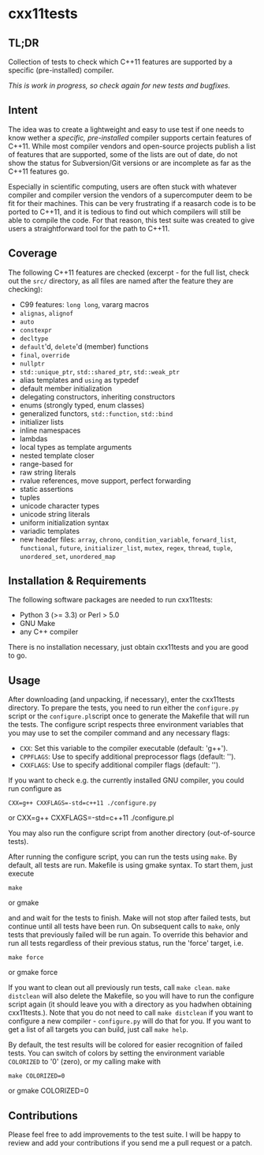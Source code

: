 cxx11tests
==========

TL;DR
-----

Collection of tests to check which C++11 features are supported by a specific
(pre-installed) compiler.

*This is work in progress, so check again for new tests and bugfixes.*


Intent
------

The idea was to create a lightweight and easy to use test if one needs to know
wether a *specific, pre-installed* compiler supports certain features of C++11.
While most compiler vendors and open-source projects publish a list of features
that are supported, some of the lists are out of date, do not show the status
for Subversion/Git versions or are incomplete as far as the C++11 features go.

Especially in scientific computing, users are often stuck with whatever compiler
and compiler version the vendors of a supercomputer deem to be fit for their
machines. This can be very frustrating if a reasarch code is to be ported to
C++11, and it is tedious to find out which compilers will still be able to
compile the code. For that reason, this test suite was created to give users a
straightforward tool for the path to C++11.


Coverage
--------

The following C++11 features are checked (excerpt - for the full list, check out
the `src/` directory, as all files are named after the feature they are
checking):

*   C99 features: `long long`, vararg macros
*   `alignas`, `alignof`
*   `auto`
*   `constexpr`
*   `decltype`
*   `default`'d, `delete`'d (member) functions
*   `final`, `override`
*   `nullptr`
*   `std::unique_ptr`, `std::shared_ptr`, `std::weak_ptr`
*   alias templates and `using` as typedef
*   default member initialization
*   delegating constructors, inheriting constructors
*   enums (strongly typed, enum classes)
*   generalized functors, `std::function`, `std::bind`
*   initializer lists
*   inline namespaces
*   lambdas
*   local types as template arguments
*   nested template closer
*   range-based for
*   raw string literals
*   rvalue references, move support, perfect forwarding
*   static assertions
*   tuples
*   unicode character types
*   unicode string literals
*   uniform initialization syntax
*   variadic templates
*   new header files: `array`, `chrono`, `condition_variable`, `forward_list`, `functional`, `future`, `initializer_list`, `mutex`, `regex`, `thread`, `tuple`, `unordered_set`, `unordered_map`



Installation & Requirements
---------------------------

The following software packages are needed to run cxx11tests:

*   Python 3 (>= 3.3) or Perl > 5.0
*   GNU Make
*   any C++ compiler

There is no installation necessary, just obtain cxx11tests and you are good to
go.


Usage
-----

After downloading (and unpacking, if necessary), enter the cxx11tests directory.
To prepare the tests, you need to run either the `configure.py` script or the `configure.pl`script
once to generate the Makefile that will run the tests. The configure script respects three
environment variables that you may use to set the compiler command and any
necessary flags:

*   `CXX`: Set this variable to the compiler executable (default: 'g++').
*   `CPPFLAGS`: Use to specify additional preprocessor flags (default: '').
*   `CXXFLAGS`: Use to specify additional compiler flags (default: '').

If you want to check e.g. the currently installed GNU compiler, you could run
configure as

    CXX=g++ CXXFLAGS=-std=c++11 ./configure.py
or
    CXX=g++ CXXFLAGS=-std=c++11 ./configure.pl

You may also run the configure script from another directory (out-of-source
tests).

After running the configure script, you can run the tests using `make`. By
default, all tests are run. Makefile is using gmake syntax. To start them, just execute

    make 
or
    gmake

and and wait for the tests to finish. Make will not stop after failed tests, but
continue until all tests have been run. On subsequent calls to `make`, only
tests that previously failed will be run again. To override this behavior and
run all tests regardless of their previous status, run the 'force' target, i.e.

    make force
or
    gmake force

If you want to clean out all previously run tests, call `make clean`. `make
distclean` will also delete the Makefile, so you will have to run the configure
script again (it should leave you with a directory as you hadwhen obtaining
cxx11tests.). Note that you do not need to call `make distclean` if you want to
configure a new compiler - `configure.py` will do that for you. If you want to
get a list of all targets you can build, just call `make help`.

By default, the test results will be colored for easier recognition of failed
tests. You can switch of colors by setting the environment variable `COLORIZED`
to '0' (zero), or my calling make with

    make COLORIZED=0
or
    gmake COLORIZED=0


Contributions
-------------

Please feel free to add improvements to the test suite. I will be happy to
review and add your contributions if you send me a pull request or a patch.
